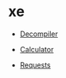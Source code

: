 # xe

- [Decompiler](https://github.com/THM-TheoreM/Java/tree/master/tool/Decompiler)

- [Calculator](https://github.com/THM-TheoreM/Java/tree/master/tool/Calculator)

- [Requests](https://github.com/THM-TheoreM/Java/tree/master/tool/Requests)